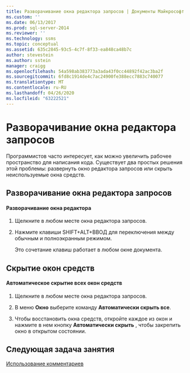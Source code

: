```yaml
---
title: Разворачивание окна редактора запросов | Документы Майкрософт
ms.custom: ''
ms.date: 06/13/2017
ms.prod: sql-server-2014
ms.reviewer: ''
ms.technology: ssms
ms.topic: conceptual
ms.assetid: 635c2845-93c5-4c7f-8f33-ea848ca48b7c
author: stevestein
ms.author: sstein
manager: craigg
ms.openlocfilehash: 54a598ab383773a3ada43f0cc44892f42ac3ba2f
ms.sourcegitcommit: 6fd8c1914de4c7ac24900fe388ecc7883c740077
ms.translationtype: MT
ms.contentlocale: ru-RU
ms.lasthandoff: 04/26/2020
ms.locfileid: "63222521"
---
```

# <a name="maximizing-query-editor"></a>Разворачивание окна редактора запросов
  Программистов часто интересует, как можно увеличить рабочее пространство для написания кода. Существует два простых решения этой проблемы: развернуть окно редактора запросов или скрыть неиспользуемые окна средств.  
  
## <a name="maximizing-the-query-editor-window"></a>Разворачивание окна редактора запросов  
  
#### <a name="to-maximize-the-query-editor-window"></a>Разворачивание окна редактора  
  
1.  Щелкните в любом месте окна редактора запросов.  
  
2.  Нажмите клавиши SHIFT+ALT+ВВОД для переключения между обычным и полноэкранным режимом.  
  
     Это сочетание клавиш работает в любом окне документа.  
  
## <a name="hiding-tool-windows"></a>Скрытие окон средств  
  
#### <a name="to-automatically-hide-all-tool-windows"></a>Автоматическое скрытие всех окон средств  
  
1.  Щелкните в любом месте окна редактора запросов.  
  
2.  В меню **Окно** выберите команду **Автоматически скрыть все**.  
  
3.  Чтобы восстановить окна средств, откройте каждое из окон и нажмите в нем кнопку **Автоматически скрыть** , чтобы закрепить окно в открытом состоянии.  
  
## <a name="next-task-in-lesson"></a>Следующая задача занятия  
 [Использование комментариев](lesson-2-4-using-comments.md)  
  
  
